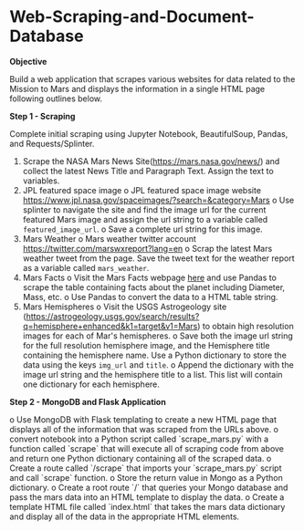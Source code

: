 # Web-Scraping-and-Document-Database
<B>Objective</B><P>
Build a web application that scrapes various websites for data related to the Mission to Mars and displays the information in a single HTML page following outlines below.<p>
    <b>Step 1 - Scraping</b><p>
Complete initial scraping using Jupyter Notebook, BeautifulSoup, Pandas, and Requests/Splinter.<p>
1.	Scrape the NASA Mars News Site(https://mars.nasa.gov/news/) and collect the latest News Title and Paragraph Text. Assign the text to variables.
2.	JPL featured space image
o	JPL featured space image website https://www.jpl.nasa.gov/spaceimages/?search=&category=Mars
o	Use splinter to navigate the site and find the image url for the current featured Mars image and assign the url string to a variable called `featured_image_url`. 
o	 Save a complete url string for this image.
3.	Mars Weather
o	Mars weather twitter account https://twitter.com/marswxreport?lang=en
o	 Scrap the latest Mars weather tweet from the page. Save the tweet text for the weather report as a variable called `mars_weather`.
4.	 Mars Facts
o	Visit the Mars Facts webpage [here](http://space-facts.com/mars/) and use Pandas to scrape the table containing facts about the planet including Diameter, Mass, etc.
o	Use Pandas to convert the data to a HTML table string.
5.	 Mars Hemispheres
o	Visit the USGS Astrogeology site (https://astrogeology.usgs.gov/search/results?q=hemisphere+enhanced&k1=target&v1=Mars) to obtain high resolution images for each of Mar's hemispheres.
o	Save both the image url string for the full resolution hemisphere image, and the Hemisphere title containing the hemisphere name. Use a Python dictionary to store the data using the keys `img_url` and `title`. 
o	 Append the dictionary with the image url string and the hemisphere title to a list. This list will contain one dictionary for each hemisphere.
<p><b>Step 2 - MongoDB and Flask Application</b></p>
<p>o	Use MongoDB with Flask templating to create a new HTML page that displays all of the information that was scraped from the URLs above.
o	convert notebook into a Python script called `scrape_mars.py` with a function called `scrape` that will execute all of scraping code from above and return one Python dictionary containing all of the scraped data.
o	Create a route called `/scrape` that imports your `scrape_mars.py` script and call  `scrape` function. 
o	 Store the return value in Mongo as a Python dictionary. 
o	 Create a root route `/` that queries your Mongo database and pass the mars data into an HTML template to display the data.
o	 Create a template HTML file called `index.html` that takes the mars data dictionary and display all of the data in the appropriate HTML elements. 

